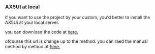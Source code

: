 ### AX5UI at local
if you want to use the project by your custom, you'd better to install the AX5Ui at your local server.


you can download the code at [here.](https://github.com/ax5ui/ax5core)

ofcourse this url is change up to the method. you can raed the manual method by method at [here.](http://ax5.io)
